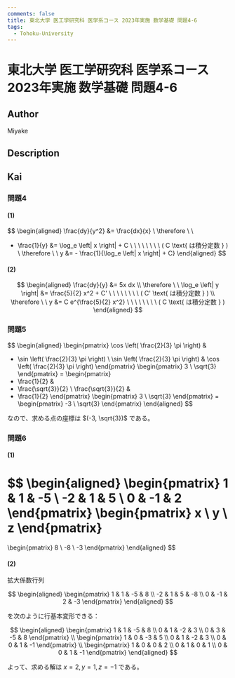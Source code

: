 ```yaml
---
comments: false
title: 東北大学 医工学研究科 医学系コース 2023年実施 数学基礎 問題4-6
tags:
  - Tohoku-University
---
```

# 東北大学 医工学研究科 医学系コース 2023年実施 数学基礎 問題4-6

## **Author**
Miyake

## **Description**

## **Kai**
### 問題4
#### (1)

$$
\begin{aligned}
\frac{dy}{y^2} &= \frac{dx}{x}
\\
\therefore \ \ 
- \frac{1}{y} &= \log_e \left| x \right| + C
\ \ \ \ \ \ \ \ ( C \text{ は積分定数 } )
\\
\therefore \ \ 
y &= - \frac{1}{\log_e \left| x \right| + C}
\end{aligned}
$$

#### (2)

$$
\begin{aligned}
\frac{dy}{y} &= 5x dx
\\
\therefore \ \ 
\log_e \left| y \right| &= \frac{5}{2} x^2 + C'
\ \ \ \ \ \ \ \ ( C' \text{ は積分定数 } )
\\
\therefore \ \ 
y &= C e^{\frac{5}{2} x^2}
\ \ \ \ \ \ \ \ ( C \text{ は積分定数 } )
\end{aligned}
$$

### 問題5

$$
\begin{aligned}
\begin{pmatrix}
\cos \left( \frac{2}{3} \pi \right) &
- \sin \left( \frac{2}{3} \pi \right) \\
\sin \left( \frac{2}{3} \pi \right) &
\cos \left( \frac{2}{3} \pi \right)
\end{pmatrix}
\begin{pmatrix} 3 \\ \sqrt{3} \end{pmatrix}
= 
\begin{pmatrix}
- \frac{1}{2} &
- \frac{\sqrt{3}}{2} \\
\frac{\sqrt{3}}{2} &
- \frac{1}{2}
\end{pmatrix}
\begin{pmatrix} 3 \\ \sqrt{3} \end{pmatrix}
= 
\begin{pmatrix} -3 \\ \sqrt{3} \end{pmatrix}
\end{aligned}
$$

なので、求める点の座標は $(-3, \sqrt{3})$ である。

### 問題6
#### (1)

$$
\begin{aligned}
\begin{pmatrix} 1 & 1 & -5 \\ -2 & 1 & 5 \\ 0 & -1 & 2 \end{pmatrix}
\begin{pmatrix} x \\ y \\ z \end{pmatrix}
=
\begin{pmatrix} 8 \\ -8 \\ -3 \end{pmatrix}
\end{aligned}
$$

#### (2)
拡大係数行列

$$
\begin{aligned}
\begin{pmatrix}
1 & 1 & -5 & 8 \\
-2 & 1 & 5 & -8 \\
0 & -1 & 2 & -3
\end{pmatrix}
\end{aligned}
$$

を次のように行基本変形できる：

$$
\begin{aligned}
\begin{pmatrix}
1 & 1 & -5 & 8 \\
0 & 1 & -2 & 3 \\
0 & 3 & -5 & 8
\end{pmatrix}
\\
\begin{pmatrix}
1 & 0 & -3 & 5 \\
0 & 1 & -2 & 3 \\
0 & 0 &  1 & -1
\end{pmatrix}
\\
\begin{pmatrix}
1 & 0 & 0 & 2 \\
0 & 1 & 0 & 1 \\
0 & 0 & 1 & -1
\end{pmatrix}
\end{aligned}
$$

よって、求める解は $x=2,y=1,z=-1$ である。